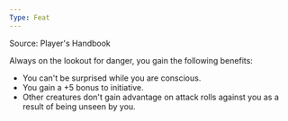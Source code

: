 ```yaml
---
Type: Feat
---
```

Source: Player's Handbook

Always on the lookout for danger, you gain the following benefits:

- You can't be surprised while you are conscious.
- You gain a +5 bonus to initiative.
- Other creatures don't gain advantage on attack rolls against you as a result of being unseen by you.